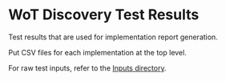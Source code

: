 # WoT Discovery Test Results
Test results that are used for implementation report generation.

Put CSV files for each implementation at the top level.

For raw test inputs, refer to the [Inputs directory](../Inputs).
